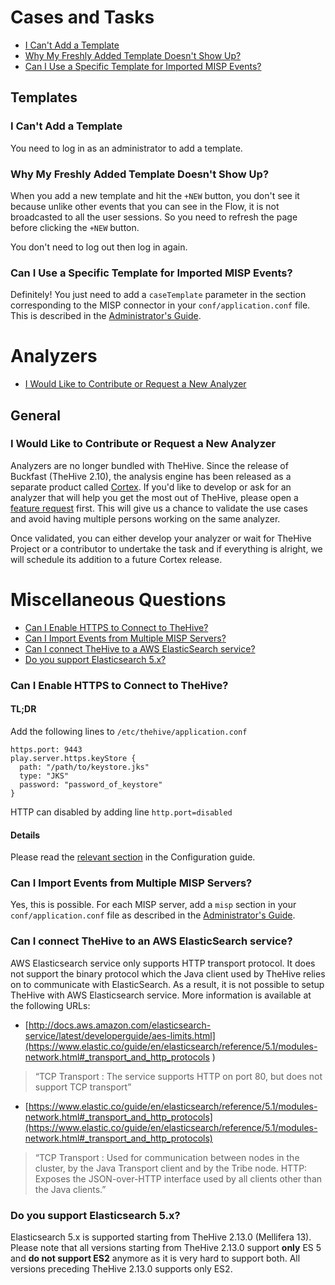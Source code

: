 # Cases and Tasks

- [I Can't Add a Template](#i-cant-add-a-template)
- [Why My Freshly Added Template Doesn't Show Up?](#why-my-freshly-added-template-doesnt-show-up)
- [Can I Use a Specific Template for Imported MISP Events?](#can-i-use-a-specific-template-for-imported-misp-events)

## Templates
### I Can't Add a Template
You need to log in as an administrator to add a template.

### Why My Freshly Added Template Doesn't Show Up?
When you add a new template and hit the `+NEW` button, you don't see it because unlike other events that you can see in the Flow, it is not broadcasted to all the user sessions. So you need to refresh the page before clicking the `+NEW` button.

You don't need to log out then log in again.

### Can I Use a Specific Template for Imported MISP Events?
Definitely! You just need to add a `caseTemplate` parameter in the section corresponding to the MISP connector in your `conf/application.conf` file. This is described in the [Administrator's Guide](/admin/configuration.md#7-misp).

# Analyzers
- [I Would Like to Contribute or Request a New Analyzer](#i-would-like-to-contribute-or-request-a-new-analyzer)

## General
### I Would Like to Contribute or Request a New Analyzer
Analyzers are no longer bundled with TheHive. Since the release of Buckfast (TheHive 2.10), the analysis engine has been released as a separate product called [Cortex](https://github.com/TheHive-Project/Cortex). If you'd like to develop or ask for an analyzer that will help you get the most out of TheHive, please open a [feature request](https://github.com/TheHive-Project/Cortex-Analyzers/issues/new) first. This will give us a chance to validate the use cases and avoid having multiple persons working on the same analyzer.

Once validated, you can either develop your analyzer or wait for TheHive Project or a contributor to undertake the task and if everything is alright, we will schedule its addition to a future Cortex release.

# Miscellaneous Questions

- [Can I Enable HTTPS to Connect to TheHive?](#can-i-enable-https-to-connect-to-thehive)
- [Can I Import Events from Multiple MISP Servers?](#can-i-import-events-from-multiple-misp-servers)
- [Can I connect TheHive to a AWS ElasticSearch service?](#can-i-connect-thehive-to-an-aws-elasticsearch-service)
- [Do you support Elasticsearch 5.x?](#do-you-support-elasticsearch-5x)

### Can I Enable HTTPS to Connect to TheHive?
#### TL;DR
Add the following lines to `/etc/thehive/application.conf`

    https.port: 9443
    play.server.https.keyStore {
      path: "/path/to/keystore.jks"
      type: "JKS"
      password: "password_of_keystore"
    }

HTTP can disabled by adding line `http.port=disabled`
#### Details
Please read the [relevant section](admin/configuration.md#10-https) in the Configuration guide.

### Can I Import Events from Multiple MISP Servers?
Yes, this is possible. For each MISP server, add a `misp` section in your `conf/application.conf` file as described in the [Administrator's Guide](admin/configuration.md#7-misp).

### Can I connect TheHive to an AWS ElasticSearch service?
AWS Elasticsearch service only supports HTTP transport protocol. It does not support the binary protocol which the Java client used by TheHive relies on to communicate with ElasticSearch. As a result, it is not possible to setup TheHive with AWS Elasticsearch service. More information is available at the following URLs:
- [http://docs.aws.amazon.com/elasticsearch-service/latest/developerguide/aes-limits.html](https://www.elastic.co/guide/en/elasticsearch/reference/5.1/modules-network.html#_transport_and_http_protocols )

> “TCP Transport	: The service supports HTTP on port 80, but does not support TCP transport”

- [https://www.elastic.co/guide/en/elasticsearch/reference/5.1/modules-network.html#_transport_and_http_protocols](https://www.elastic.co/guide/en/elasticsearch/reference/5.1/modules-network.html#_transport_and_http_protocols)
> “TCP Transport : Used for communication between nodes in the cluster, by the Java Transport client and by the Tribe node.
> HTTP: Exposes the JSON-over-HTTP interface used by all clients other than the Java clients.”

### Do you support Elasticsearch 5.x?
Elasticsearch 5.x is supported starting from TheHive 2.13.0 (Mellifera 13). Please note that all versions starting from TheHive 2.13.0 support **only** ES 5 and **do not support ES2** anymore as it is very hard to support both. All versions preceding TheHive 2.13.0 supports only ES2.
